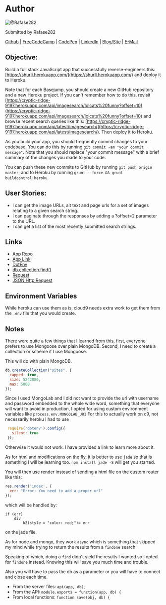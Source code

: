 # Author
![@Rafase282](https://avatars0.githubusercontent.com/Rafase282?&s=128)

Submitted by Rafase282

[Github](https://github.com/Rafase282) | [FreeCodeCamp](http://www.freecodecamp.com/rafase282) | [CodePen](http://codepen.io/Rafase282/) | [LinkedIn](https://www.linkedin.com/in/rafase282) | [Blog/Site](https://rafase282.wordpress.com/) | [E-Mail](mailto:rafase282@gmail.com)

## Objective:
Build a full stack JavaScript app that successfully reverse-engineers this: [https://shurli.herokuapp.com/](https://shurli.herokuapp.com/) and deploy it to Heroku.

Note that for each Basejump, you should create a new GitHub repository and a new Heroku project. If you can't remember how to do this, revisit [https://cryptic-ridge-9197.herokuapp.com/api/imagesearch/lolcats%20funny?offset=10](https://cryptic-ridge-9197.herokuapp.com/api/imagesearch/lolcats%20funny?offset=10) and browse recent search queries like this: [https://cryptic-ridge-9197.herokuapp.com/api/latest/imagesearch/](https://cryptic-ridge-9197.herokuapp.com/api/latest/imagesearch/). Then deploy it to Heroku.

As you build your app, you should frequently commit changes to your codebase. You can do this by running `git commit -am "your commit message"`. Note that you should replace "your commit message" with a brief summary of the changes you made to your code.

You can push these new commits to GitHub by running `git push origin master`, and to Heroku by running `grunt --force && grunt buildcontrol:heroku`.

## User Stories:
- I can get the image URLs, alt text and page urls for a set of images relating to a given search string.
- I can paginate through the responses by adding a ?offset=2 parameter to the URL.
- I can get a list of the most recently submitted search strings.

## Links
- [App Repo](https://github.com/Rafase282/Image-Search-Abstraction-Layer)
- [App Link](https://img-sal.herokuapp.com)
- [DotEnv](https://www.npmjs.com/package/dotenv)
- [db.collection.find()](https://docs.mongodb.org/manual/reference/method/db.collection.find/#db.collection.find)
- [Request](https://www.npmjs.com/package/request)
- [JSON Http Request](http://www.w3schools.com/json/json_http.asp)

## Environment Variables
While heroku can use them as is, cloud9 needs extra work to get them from the `.env` file that you would create.

## Notes
There were quite a few things that I learned from this, first, everyone prefers to use Mongoose over plain MongoDB. Second, I need to create a collection or scheme if I use Mongoose.

This will do with plain MongoDB.

```js
db.createCollection("sites", {
  capped: true,
  size: 5242880,
  max: 5000
});
```

Since I used MongoLab and I did not want to provide the url with username and password embedded to the whole wide word, something that everyone will want to avoid in production, I opted for using custom environment variables like `process.env.MONGOLAB_URI`  For this to actually work on c9, not necessarily heroku I had to use

```js
 require('dotenv').config({
   silent: true
 });
```

Otherwise it would not work. I have provided a link to learn more about it.

As for html and modifications on the fly, it is better to use `jade` so that is something I will be learning too. `npm install jade -S` will get you started.

You will then use render instead of sending a html file on the custom router like this:

```js
res.render('index', {
  err: "Error: You need to add a proper url"
});
```

which will be handled by:

```jade
if (err)
    div
        h2(style = "color: red;")= err
```

on the jade file.

As for node and mongo, they work `async` which is something that skipped my mind while trying to return the results from a `findone` search.

Speaking of which, doing a `find` didn't yield the results I wanted so I opted for `findone` instead. Knowing this will save you much time and trouble.

Also you will have to pass the db as a parameter or you will have to connect and close each time.
- From the server files: `api(app, db);`
- From the API: `module.exports = function(app, db) {`
- From local functions: `function save(obj, db) {`
